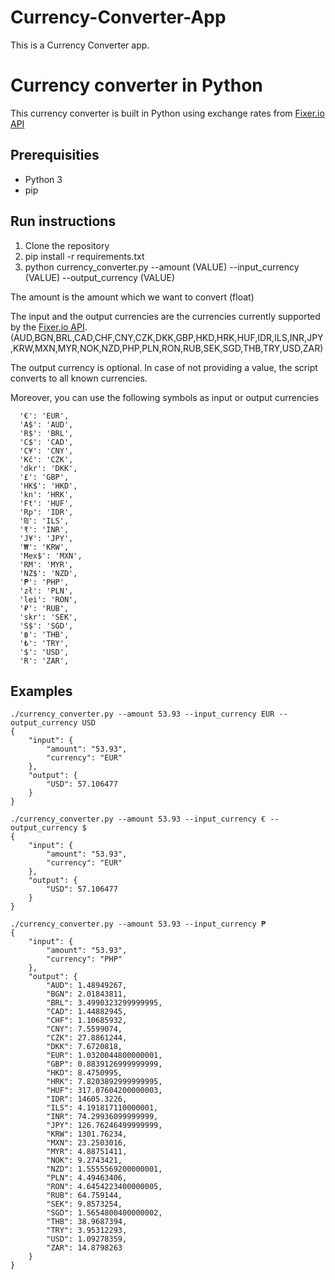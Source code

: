 # Currency-Converter-App
This is a Currency Converter app.

# Currency converter in Python
This currency converter is built in Python using exchange rates from [Fixer.io API](http://fixer.io/)

## Prerequisities
* Python 3
* pip

## Run instructions
1. Clone the repository
2. pip install -r requirements.txt
3. python currency_converter.py --amount (VALUE) --input_currency (VALUE) --output_currency (VALUE)

The amount is the amount which we want to convert (float)

The input and the output currencies are the currencies currently supported by the [Fixer.io API](http://fixer.io/).
(AUD,BGN,BRL,CAD,CHF,CNY,CZK,DKK,GBP,HKD,HRK,HUF,IDR,ILS,INR,JPY,KRW,MXN,MYR,NOK,NZD,PHP,PLN,RON,RUB,SEK,SGD,THB,TRY,USD,ZAR)

The output currency is optional. In case of not providing a value, the script converts to all known currencies.

Moreover, you can use the following symbols as input or output currencies
```
  '€': 'EUR',
  'A$': 'AUD',
  'R$': 'BRL',
  'C$': 'CAD',
  'C¥': 'CNY',
  'Kč': 'CZK',
  'dkr': 'DKK',
  '£': 'GBP',
  'HK$': 'HKD',
  'kn': 'HRK',
  'Ft': 'HUF',
  'Rp': 'IDR',
  '₪': 'ILS',
  '₹': 'INR',
  'J¥': 'JPY',
  '₩': 'KRW',
  'Mex$': 'MXN',
  'RM': 'MYR',
  'NZ$': 'NZD',
  '₱': 'PHP',
  'zł': 'PLN',
  'lei': 'RON',
  '₽': 'RUB',
  'skr': 'SEK',
  'S$': 'SGD',
  '฿': 'THB',
  '₺': 'TRY',
  '$': 'USD',
  'R': 'ZAR',
```

## Examples
```
./currency_converter.py --amount 53.93 --input_currency EUR --output_currency USD
{
    "input": {
        "amount": "53.93",
        "currency": "EUR"
    },
    "output": {
        "USD": 57.106477
    }
}
```
```
./currency_converter.py --amount 53.93 --input_currency € --output_currency $
{
    "input": {
        "amount": "53.93",
        "currency": "EUR"
    },
    "output": {
        "USD": 57.106477
    }
}
```
```
./currency_converter.py --amount 53.93 --input_currency ₱
{
    "input": {
        "amount": "53.93",
        "currency": "PHP"
    },
    "output": {
        "AUD": 1.48949267,
        "BGN": 2.01843811,
        "BRL": 3.4990323299999995,
        "CAD": 1.44882945,
        "CHF": 1.10685932,
        "CNY": 7.5599074,
        "CZK": 27.8861244,
        "DKK": 7.6720818,
        "EUR": 1.0320044800000001,
        "GBP": 0.8839126999999999,
        "HKD": 8.4750995,
        "HRK": 7.8203892999999995,
        "HUF": 317.07604200000003,
        "IDR": 14605.3226,
        "ILS": 4.191817110000001,
        "INR": 74.29936099999999,
        "JPY": 126.76246499999999,
        "KRW": 1301.76234,
        "MXN": 23.2503016,
        "MYR": 4.88751411,
        "NOK": 9.2743421,
        "NZD": 1.5555569200000001,
        "PLN": 4.49463406,
        "RON": 4.6454223400000005,
        "RUB": 64.759144,
        "SEK": 9.8573254,
        "SGD": 1.5654800400000002,
        "THB": 38.9687394,
        "TRY": 3.95312293,
        "USD": 1.09278359,
        "ZAR": 14.8798263
    }
}
```
